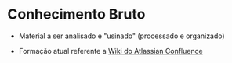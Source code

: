 # Conhecimento Bruto 

* Material a ser analisado e "usinado" (processado e organizado)

* Formação atual referente a [Wiki do Atlassian Confluence](https://confluence.atlassian.com/display/DOC/Confluence+Wiki+Markup)